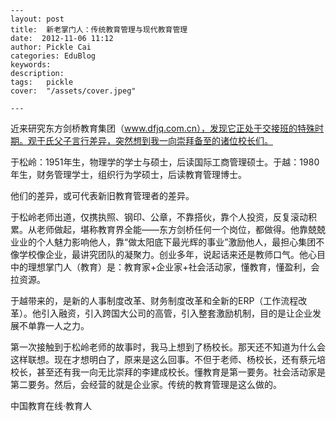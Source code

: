 
    ---
    layout: post  
    title:  新老掌门人：传统教育管理与现代教育管理  
    date:  2012-11-06 11:12  
    author: Pickle Cai  
    categories: EduBlog  
    keywords: 
    description:   
    tags:	pickle   
    cover:  "/assets/cover.jpeg"  

    ---  
    
近来研究东方剑桥教育集团（www.dfjq.com.cn），发现它正处于交接班的特殊时期。观于氏父子言行差异，突然想到我一向崇拜备至的诸位校长们。

于松岭：1951年生，物理学的学士与硕士，后读国际工商管理硕士。于越：1980年生，财务管理学士，组织行为学硕士，后读教育管理博士。

他们的差异，或可代表新旧教育管理者的差异。

于松岭老师出道，仅携执照、钢印、公章，不靠搭伙，靠个人投资，反复滚动积累。从老师做起，堪称教育界全能——东方剑桥任何一个岗位，都做得。他靠兢兢业业的个人魅力影响他人，靠“做太阳底下最光辉的事业”激励他人，最担心集团不像学校像企业，最讲究团队的凝聚力。创业多年，说起话来还是教师口气。他心目中的理想掌门人（教育）是：教育家+企业家+社会活动家，懂教育，懂盈利，会拉资源。

于越带来的，是新的人事制度改革、财务制度改革和全新的ERP（工作流程改革）。他引入融资，引入跨国大公司的高管，引入整套激励机制，目的是让企业发展不单靠一人之力。

第一次接触到于松岭老师的故事时，我马上想到了杨校长。那天还不知道为什么会这样联想。现在才想明白了，原来是这么回事。不但于老师、杨校长，还有蔡元培校长，甚至还有我一向无比崇拜的李建成校长。懂教育是第一要务。社会活动家是第二要务。然后，会经营的就是企业家。传统的教育管理是这么做的。										

		    
 中国教育在线·教育人

